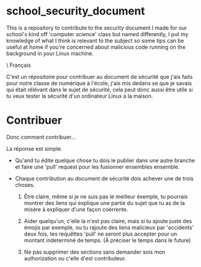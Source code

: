 # school_security_document
This is a repository to contribute to the security document I made for our school's kind off 'computer science' class but named differently, I put my knowledge of what I think is relevant to the subject so some tips can be useful at home if you're concerned about malicious code running on the background in your Linux machine.

\ Français

C'est un répositoire pour contribuer au document de sécurité que j'ais faits pour notre classe de numérique à l'école, j'ais mis dedans se que je savais qui était rélévant dans le sujet de sécurité, cela peut donc aussi être utile si tu veux tester la sécurité d'un ordinateur Linux à la maison.

# Contribuer
Donc comment contribuer...

La réponse est simple.

- Qu'and tu édite quelque chose tu dois le publier
  dans une autre branche et faire une 'pull' request
  pour les fusionner ensembles ensemble.
- Chaque contribution au document de sécurité dois achever
  une de trois choses. 
  
  1. Être claire, même si je ne
     suis pas le meilleur éxemple,
     tu pourrais montrer des liens
     qui explique une partie du sujet
     que tu as de la misère à expliquer
     d'une façon coérrente.
  
  2. Aider quelqu'un, c'elle la
     n'est pas claire, mais si
     tu ajoute juste des émojis
     par exemple, ou tu rajoute
     des liens malicieux par
     'accidents' deux fois,
     tes requêttes 'pull' ne
     seront plus accepter pour
     un montant indeterminé
     de temps.
     (À préciser le temps dans le future)
     
  3. Ne pas supprimer des sections
     sans demander sois mon authorization
     ou c'elle d'est contributeur.
